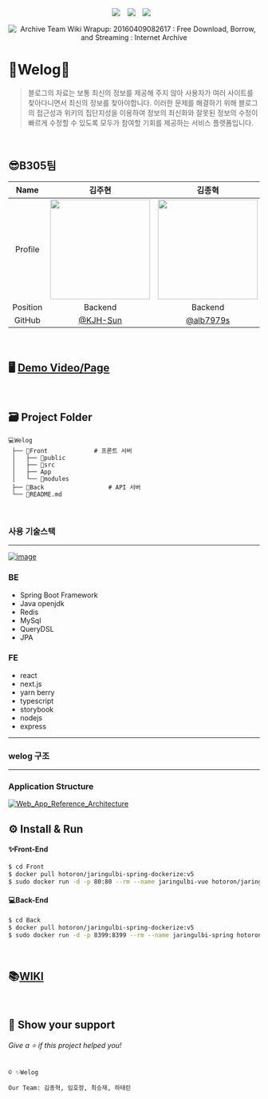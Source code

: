 <div align="center">
  <img src="https://img.shields.io/badge/License-SSAFY-blue"/></a> &ensp;
  <img src="https://img.shields.io/badge/License-SSAFY-blue"/></a> &ensp;
  <img src="https://img.shields.io/badge/License-SSAFY-blue"/></a> &ensp;



![Archive Team Wiki Wrapup: 20160409082617 : Free Download, Borrow, and  Streaming : Internet Archive](https://archive.org/download/archiveteam_wiki_20160409082617/wikilogo.jpg)

</div>



# 👥Welog📜

> 블로그의 자료는 보통 최신의 정보를 제공해 주지 않아 사용자가 여러 사이트를 찾아다니면서 최신의 정보를 찾아야합니다. 이러한 문제를 해결하기 위해 블로그의 접근성과 위키의 집단지성을 이용하여 정보의 최신화와 잘못된 정보의 수정이 빠르게 수정할 수 있도록 모두가 참여할 기회를 제공하는 서비스 플랫폼입니다.

<br>

## 😎B305팀

|   Name   |                            김주현                            |                            김종혁                            |                            임호정                            |                            최승재                            |                            하태린                            |
| :------: | :----------------------------------------------------------: | :----------------------------------------------------------: | :----------------------------------------------------------: | :----------------------------------------------------------: | :----------------------------------------------------------: |
| Profile  | <img width="200" src="https://user-images.githubusercontent.com/26705587/138379727-56d98a40-954f-4c0e-bb0e-6ad5893905da.png"> | <img width="200" src="https://user-images.githubusercontent.com/26705587/138379680-a37e76a3-33ea-4da1-9ad1-04f27061faf0.png"> | <img width="200" src="https://user-images.githubusercontent.com/26705587/138378068-02dea784-d357-43db-86ee-9b0c0dbc3f4d.png"> | <img width="200" src="https://user-images.githubusercontent.com/26705587/138381814-3203d8e3-33f0-4df1-8308-53259839e096.jpg"> | <img width="200" src="https://user-images.githubusercontent.com/26705587/127587865-a754c895-67f4-4654-82e0-13c49820512e.png"> |
| Position |                           Backend                            |                           Backend                            |                           Frontend                           |                           Backend                            |                           Backend                            |
|  GitHub  |            [@KJH-Sun](https://github.com/KJH-Sun)            |           [@alb7979s](https://github.com/alb7979s)           |          [@IMHOJEONG](https://github.com/IMHOJEONG)          |         [@nodays0502](https://github.com/nodays0502)         |           [@hataerin](https://github.com/hataerin)           |

#### 

<br>

## 🖥 [Demo Video/Page]()

<br>

## 🗃 Project Folder

```
💻Welog
 ├── 📁Front				# 프론트 서버
 │	 ├── 📁public
 │	 ├── 📁src
 │   ├── App
 │   └── 📁modules
 ├── 📁Back					# API 서버
 └── 📄README.md
```

<br>

### 사용 기술스택

------

[![image](/s05-final/S05P31B305/-/wikis/uploads/c36121a8b48da637fe174859a75c2f65/image.png)]()

### BE

- Spring Boot Framework
- Java openjdk
- Redis
- MySql
- QueryDSL
- JPA

### FE

- react
- next.js
- yarn berry
- typescript
- storybook
- nodejs
- express

---



### welog 구조

------

### Application Structure

[![Web_App_Reference_Architecture](/s05-final/S05P31B305/-/wikis/uploads/0ea13445651e921a3a7e4caf3f88e505/Web_App_Reference_Architecture.png)]()





## ⚙️ Install & Run

#### ✨Front-End

```bash
$ cd Front
$ docker pull hotoron/jaringulbi-spring-dockerize:v5
$ sudo docker run -d -p 80:80 --rm --name jaringulbi-vue hotoron/jaringulbi-vue-dockerize:v7
```

#### 💻Back-End

```bash
$ cd Back
$ docker pull hotoron/jaringulbi-spring-dockerize:v5
$ sudo docker run -d -p 8399:8399 --rm --name jaringulbi-spring hotoron/jaringulbi-spring-dockerize:v5
```

<br>

## 📚[WIKI](https://lab.ssafy.com/s05-final/S05P31B305/-/wikis/home)



<br>

## 💪 Show your support
###### Give a ⭐️ if this project helped you!

```
© ✨Welog

Our Team: 김종혁, 임호정, 최승재, 하태린
```

